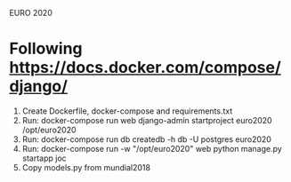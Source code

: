 EURO 2020

# Following https://docs.docker.com/compose/django/

1. Create Dockerfile, docker-compose and requirements.txt
2. Run: docker-compose run web django-admin startproject euro2020 /opt/euro2020
3. Run: docker-compose run db createdb -h db -U postgres euro2020
4. Run: docker-compose run -w "/opt/euro2020" web python manage.py startapp joc
5. Copy models.py from mundial2018
